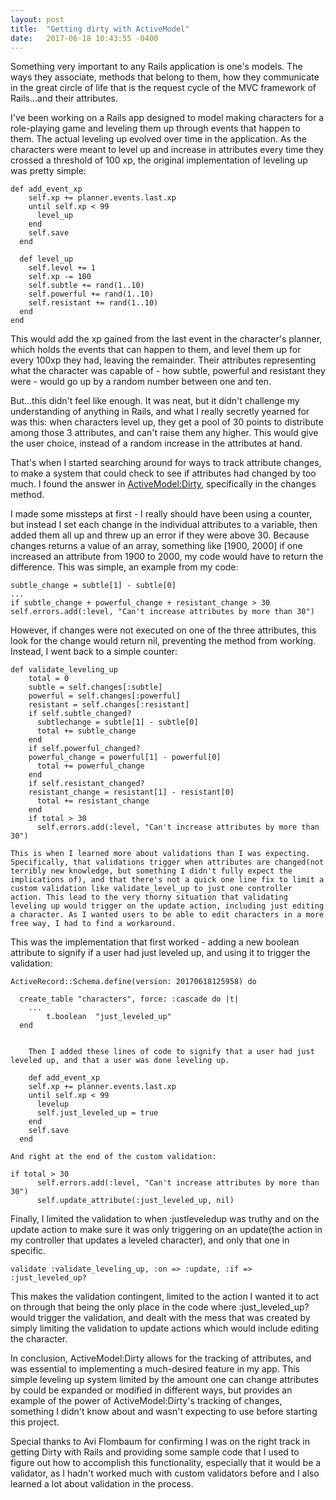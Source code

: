 ```yaml
---
layout: post
title:  "Getting dirty with ActiveModel"
date:   2017-06-18 10:43:55 -0400
---
```



Something very important to any Rails application is one's models. The ways they associate, methods that belong to them, how they communicate in the great circle of life that is the request cycle of the MVC framework of Rails...and their attributes. 

I've been working on a Rails app designed to model making characters for a role-playing game and leveling them up through events that happen to them. The actual leveling up evolved over time in the application. As the characters were meant to level up and increase in attributes every time they crossed a threshold of 100 xp, the original implementation of leveling up was pretty simple:

```
def add_event_xp
    self.xp += planner.events.last.xp
    until self.xp < 99
      level_up
    end
    self.save
  end

  def level_up
    self.level += 1
    self.xp -= 100
    self.subtle += rand(1..10)
    self.powerful += rand(1..10)
    self.resistant += rand(1..10)
  end
end
```


This would add the xp gained from the last event in the character's planner, which holds the events that can happen to them, and level them up for every 100xp they had, leaving the remainder. Their attributes representing what the character was capable of - how subtle, powerful and resistant they were - would go up by a random number between one and ten. 

But...this didn't feel like enough. It was neat, but it didn't challenge my understanding of anything in Rails, and what I really secretly yearned for was this: when characters level up, they get a pool of 30 points to distribute among those 3 attributes, and can't raise them any higher. This would give the user choice, instead of a random increase in the attributes at hand. 

That's when I started searching around for ways to track attribute changes, to make a system that could check to see if attributes had changed by too much. I found the answer in [ActiveModel:Dirty](http://api.rubyonrails.org/classes/ActiveModel/Dirty.html), specifically in the changes method. 

I made some missteps at first - I really should have been using a counter, but instead I set each change in the individual attributes to a variable, then added them all up and threw up an error if they were above 30. Because changes returns a value of an array, something like [1900, 2000] if one increased an attribute from 1900 to 2000, my code would have to return the difference. This was simple, an example from my code: 

```
subtle_change = subtle[1] - subtle[0] 
...
if subtle_change + powerful_change + resistant_change > 30 
self.errors.add(:level, "Can't increase attributes by more than 30")
```

However, if changes were not executed on one of the three attributes, this look for the change would return nil, preventing the method from working. Instead, I went back to a simple counter:

```
def validate_leveling_up
    total = 0
    subtle = self.changes[:subtle]
    powerful = self.changes[:powerful]
    resistant = self.changes[:resistant]
    if self.subtle_changed?
      subtlechange = subtle[1] - subtle[0]
      total += subtle_change
    end
    if self.powerful_changed?
    powerful_change = powerful[1] - powerful[0]
      total += powerful_change
    end
    if self.resistant_changed?
    resistant_change = resistant[1] - resistant[0]
      total += resistant_change
    end
    if total > 30
      self.errors.add(:level, "Can't increase attributes by more than 30")
```
	
	This is when I learned more about validations than I was expecting. Specifically, that validations trigger when attributes are changed(not terribly new knowledge, but something I didn't fully expect the implications of), and that there's not a quick one line fix to limit a custom validation like validate_level_up to just one controller action. This lead to the very thorny situation that validating leveling up would trigger on the update action, including just editing a character. As I wanted users to be able to edit characters in a more free way, I had to find a workaround. 
	
This was the implementation that first worked - adding a new boolean attribute to signify if a user had just leveled up, and using it to trigger the validation:


```
ActiveRecord::Schema.define(version: 20170618125958) do

  create_table "characters", force: :cascade do |t|
    ...
		t.boolean  "just_leveled_up"
  end 

	
	Then I added these lines of code to signify that a user had just leveled up, and that a user was done leveling up.
	
	def add_event_xp
    self.xp += planner.events.last.xp
    until self.xp < 99
      levelup
      self.just_leveled_up = true
    end
    self.save
  end

And right at the end of the custom validation:

if total > 30
      self.errors.add(:level, "Can't increase attributes by more than 30")
      self.update_attribute(:just_leveled_up, nil)
```
			
Finally, I limited the validation to when :justleveledup was truthy and on the update action to make sure it was only triggering on an update(the action in my controller that updates a leveled character), and only that one in specific. 

`validate :validate_leveling_up, :on => :update, :if => :just_leveled_up?`

This makes the validation contingent, limited to the action I wanted it to act on through that being the only place in the code where :just_leveled_up? would trigger the validation, and dealt with the mess that was created by simply limiting the validation to update actions which would include editing the character. 

In conclusion, ActiveModel:Dirty allows for the tracking of attributes, and was essential to implementing a much-desired feature in my app. This simple leveling up system limited by the amount one can change attributes by could be expanded or modified in different ways, but provides an example of the power of ActiveModel:Dirty's tracking of changes, something I didn't know about and wasn't expecting to use before starting this project. 

Special thanks to Avi Flombaum for confirming I was on the right track in getting Dirty with Rails and providing some sample code that I used to figure out how to accomplish this functionality, especially that it would be a validator, as I hadn't worked much with custom validators before and I also learned a lot about validation in the process. 
